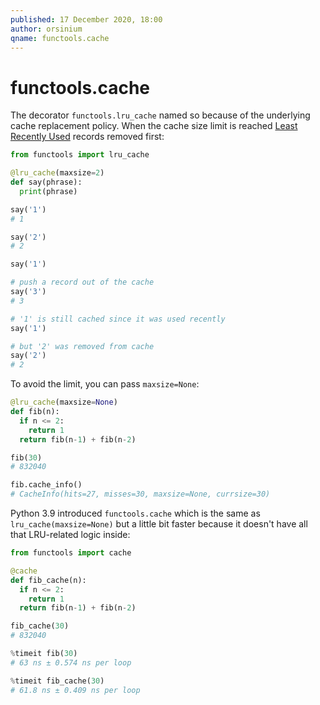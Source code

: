 ```yaml
---
published: 17 December 2020, 18:00
author: orsinium
qname: functools.cache
---
```


# functools.cache

The decorator `functools.lru_cache` named so because of the underlying cache replacement policy. When the cache size limit is reached [Least Recently Used](https://en.wikipedia.org/wiki/Cache_replacement_policies#Least_recently_used_.28LRU.29) records removed first:

```python
from functools import lru_cache

@lru_cache(maxsize=2)
def say(phrase):
  print(phrase)

say('1')
# 1

say('2')
# 2

say('1')

# push a record out of the cache
say('3')
# 3

# '1' is still cached since it was used recently
say('1')

# but '2' was removed from cache
say('2')
# 2
```

To avoid the limit, you can pass `maxsize=None`:

```python
@lru_cache(maxsize=None)
def fib(n):
  if n <= 2:
    return 1
  return fib(n-1) + fib(n-2)

fib(30)
# 832040

fib.cache_info()
# CacheInfo(hits=27, misses=30, maxsize=None, currsize=30)
```

Python 3.9 introduced `functools.cache` which is the same as `lru_cache(maxsize=None)` but a little bit faster because it doesn't have all that LRU-related logic inside:

```python
from functools import cache

@cache
def fib_cache(n):
  if n <= 2:
    return 1
  return fib(n-1) + fib(n-2)

fib_cache(30)
# 832040

%timeit fib(30)
# 63 ns ± 0.574 ns per loop

%timeit fib_cache(30)
# 61.8 ns ± 0.409 ns per loop
```
